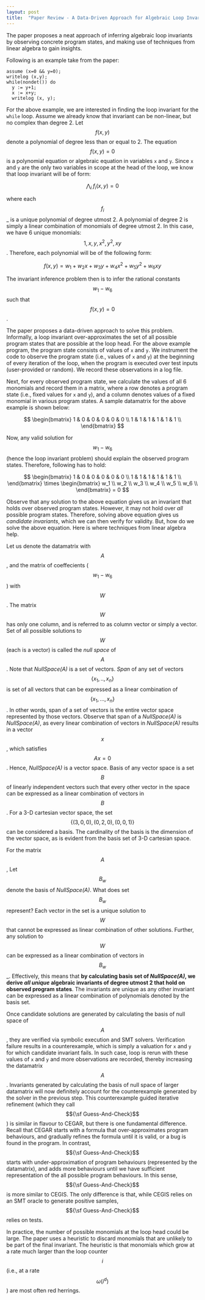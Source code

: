 ```yaml
---
layout: post
title:  "Paper Review - A Data-Driven Approach for Algebraic Loop Invariants - R Sharma et al"
---
```


The paper proposes a neat approach of inferring algebraic loop
invariants by observing concrete program states, and making use of
techniques from linear algebra to gain insights.


Following is an example take from the paper:

    assume (x=0 && y=0);
    writelog (x,y);
    while(nondet()) do
      y := y+1;
      x := x+y;
      writelog (x, y);

For the above example, we are interested in finding the loop invariant
for the `while` loop. Assume we already know that invariant can be
non-linear, but no complex than degree 2. Let $$f(x,y)$$ denote a
polynomial of degree less than or equal to 2. The equation
$$f(x,y)=0$$ is a polynomial equation or algebraic equation in
variables `x` and `y`. Since `x` and `y` are the only two variables in
scope at the head of the loop, we know that loop invariant will be of
form:

  $${\bigwedge}_{i}\;f_i(x,y)=0$$

where each $$f_i$$_ is a unique polynomial of degree utmost 2.
A polynomial of degree 2 is simply a linear combination of monomials
of degree utmost 2. In this case, we have 6 unique monomials:
$${1,x,y,x^2,y^2,xy}$$. Therefore, each polynomial will be of the
following form:

  $$f(x,y) = w_1 + w_2x + w_3y + w_4x^2 + w_5y^2 + w_6xy$$

The invariant inference problem then is to infer the rational
constants $$w_1-w_6$$ such that $$f(x,y)=0$$. 

The paper proposes a data-driven approach to solve this problem.
Informally, a loop invariant over-approximates the set of all possible
program states that are possible at the loop head. For the above
example program, the program state consists of values of `x` and `y`.
We instrument the code to observe the program state (i.e., values of
`x` and `y`) at the beginning of every iteration of the loop, when the
program is executed over test inputs (user-provided or random). We
record these observations in a log file.

Next, for every observed program state, we calculate the values of all
6 monomials and record them in a matrix, where a row denotes a program
state (i.e., fixed values for `x` and `y`), and a column denotes
values of a fixed monomial in various program states. A sample
datamatrix for the above example is shown below:

  $$
    \begin{bmatrix}
       1 & 0 & 0 & 0 & 0 & 0 \\
       1 & 1 & 1 & 1 & 1 & 1 \\
    \end{bmatrix}
  $$

Now, any valid solution for $$w_1-w_6$$ (hence the loop invariant
problem) should explain the observed program states. Therefore,
following has to hold:

  $$
    \begin{bmatrix}
       1 & 0 & 0 & 0 & 0 & 0 \\
       1 & 1 & 1 & 1 & 1 & 1 \\
    \end{bmatrix}
    \times
    \begin{bmatrix}
      w_1 \\
      w_2 \\
      w_3 \\
      w_4 \\
      w_5 \\
      w_6 \\
    \end{bmatrix}
    = 0
  $$

Observe that any solution to the above equation gives us an invariant
that holds over observed program states. However, it may not hold over
_all_ possible program states. Therefore, solving above equation gives
us _candidate invariants_, which we can then verify for validity. But,
how do we solve the above equation. Here is where techniques from
linear algebra help.

Let us denote the datamatrix with $$A$$, and the matrix of
coeffecients ($$w_1-w_6$$) with $$W$$. The matrix $$W$$ has only one
column, and is referred to as column vector or simply a vector. Set of
all possible solutions to $$W$$ (each is a vector) is called the _null
space_ of $$A$$. Note that _NullSpace(A)_ is a set of vectors. _Span_
of any set of vectors $$\{x_1,..,x_n\}$$ is set of all vectors that can
be expressed as a linear combination of $$\{x_1,...,x_n\}$$. In other
words, span of a set of vectors is the entire vector space represented
by those vectors. Observe that span of a _NullSpace(A)_ is
_NullSpace(A)_, as every linear combination of vectors in
_NullSpace(A)_ results in a vector $$x$$, which satisfies $$Ax=0$$.
Hence, _NullSpace(A)_ is a vector space. Basis of any vector space is
a set $$B$$ of linearly independent vectors such that every other
vector in the space can be expressed as a linear combination of
vectors in $$B$$. For a 3-D cartesian vector space, the set
$$\{(3,0,0), (0,2,0), (0,0,1)\}$$ can be considered a basis. The
cardinality of the basis is the dimension of the vector space, as is
evident from the basis set of 3-D cartesian space.

For the matrix $$A$$, Let $$B_w$$ denote the basis of _NullSpace(A)_.
What does set $$B_w$$ represent? Each vector in the set is a unique
solution to $$W$$ that cannot be expressed as linear combination of
other solutions. Further, any solution to $$W$$ can be expressed as a
linear combination of vectors in $$B_w$$_. Effectively, this means
that **by calculating basis set of _NullSpace(A)_, we derive _all
unique_ algebraic invariants of degree utmost 2 that hold on observed
program states**. The invariants are unique as any other invariant can
be expressed as a linear combination of polynomials denoted by the
basis set.

Once candidate solutions are generated by calculating the basis of
null space of $$A$$, they are verified via symbolic execution and SMT
solvers. Verification failure results in a counterexample, which is
simply a valuation for `x` and `y` for which candidate invariant
fails. In such case, loop is rerun with these values of `x` and `y`
and more observations are recorded, thereby increasing the datamatrix
$$A$$. Invariants generated by calculating the basis of null space of
larger datamatrix will now definitely account for the counterexample
generated by the solver in the previous step. This counterexample
guided iterative refinement (which they call $${\sf
Guess-And-Check}$$) is similar in flavour to CEGAR, but there is one
fundamental difference. Recall that CEGAR starts with a formula that
over-approximates program behaviours, and gradually refines the
formula until it is valid, or a bug is found in the program. In
contrast, $${\sf Guess-And-Check}$$ starts with under-approximation of
program behaviours (represented by the datamatrix), and adds more
behaviours until we have sufficient representation of the all possible
program behaviours. In this sense, $${\sf Guess-And-Check}$$ is more
similar to CEGIS. The only difference is that, while CEGIS relies on
an SMT oracle to generate positive samples, $${\sf Guess-And-Check}$$
relies on tests.

In practice, the number of possible monomials at the loop head could
be large. The paper uses a heuristic to discard monomials that are
unlikely to be part of the final invariant. The heuristic is that
monomials which grow at a rate much larger than the loop counter $$i$$
(i.e., at a rate $$\omega(i^d)$$) are most often red herrings.

